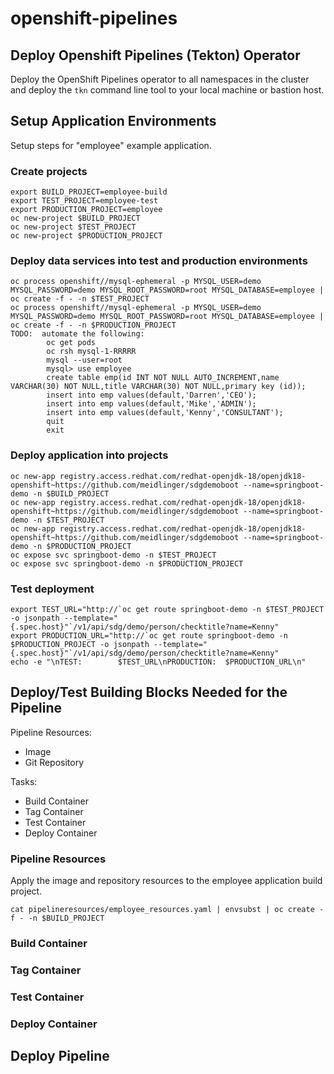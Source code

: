 # openshift-pipelines

## Deploy Openshift Pipelines (Tekton) Operator

Deploy the OpenShift Pipelines operator to all namespaces in the cluster and deploy the `tkn` command line tool to your local machine or bastion host.

## Setup Application Environments

Setup steps for "employee" example application.

### Create projects

```
export BUILD_PROJECT=employee-build
export TEST_PROJECT=employee-test
export PRODUCTION_PROJECT=employee
oc new-project $BUILD_PROJECT
oc new-project $TEST_PROJECT
oc new-project $PRODUCTION_PROJECT
```

### Deploy data services into test and production environments

```
oc process openshift//mysql-ephemeral -p MYSQL_USER=demo MYSQL_PASSWORD=demo MYSQL_ROOT_PASSWORD=root MYSQL_DATABASE=employee | oc create -f - -n $TEST_PROJECT
oc process openshift//mysql-ephemeral -p MYSQL_USER=demo MYSQL_PASSWORD=demo MYSQL_ROOT_PASSWORD=root MYSQL_DATABASE=employee | oc create -f - -n $PRODUCTION_PROJECT
TODO:  automate the following:
        oc get pods
        oc rsh mysql-1-RRRRR
        mysql --user=root
        mysql> use employee
        create table emp(id INT NOT NULL AUTO_INCREMENT,name VARCHAR(30) NOT NULL,title VARCHAR(30) NOT NULL,primary key (id));
        insert into emp values(default,'Darren','CEO');
        insert into emp values(default,'Mike','ADMIN');
        insert into emp values(default,'Kenny','CONSULTANT');
        quit
        exit
```

### Deploy application into projects

```
oc new-app registry.access.redhat.com/redhat-openjdk-18/openjdk18-openshift~https://github.com/meidlinger/sdgdemoboot --name=springboot-demo -n $BUILD_PROJECT
oc new-app registry.access.redhat.com/redhat-openjdk-18/openjdk18-openshift~https://github.com/meidlinger/sdgdemoboot --name=springboot-demo -n $TEST_PROJECT
oc new-app registry.access.redhat.com/redhat-openjdk-18/openjdk18-openshift~https://github.com/meidlinger/sdgdemoboot --name=springboot-demo -n $PRODUCTION_PROJECT
oc expose svc springboot-demo -n $TEST_PROJECT
oc expose svc springboot-demo -n $PRODUCTION_PROJECT
```

### Test deployment

```
export TEST_URL="http://`oc get route springboot-demo -n $TEST_PROJECT -o jsonpath --template="{.spec.host}"`/v1/api/sdg/demo/person/checktitle?name=Kenny"
export PRODUCTION_URL="http://`oc get route springboot-demo -n $PRODUCTION_PROJECT -o jsonpath --template="{.spec.host}"`/v1/api/sdg/demo/person/checktitle?name=Kenny"
echo -e "\nTEST:        $TEST_URL\nPRODUCTION:  $PRODUCTION_URL\n"
```

## Deploy/Test Building Blocks Needed for the Pipeline

Pipeline Resources:
* Image
* Git Repository

Tasks:
* Build Container
* Tag Container
* Test Container
* Deploy Container

### Pipeline Resources

Apply the image and repository resources to the employee application build project.

```
cat pipelineresources/employee_resources.yaml | envsubst | oc create -f - -n $BUILD_PROJECT
```

### Build Container

### Tag Container

### Test Container

### Deploy Container


## Deploy Pipeline


